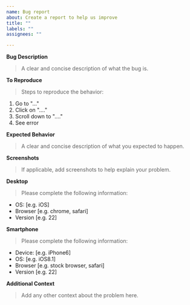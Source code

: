 ```yaml
---
name: Bug report
about: Create a report to help us improve
title: ""
labels: ""
assignees: ""

---
```


**Bug Description**
> A clear and concise description of what the bug is.

**To Reproduce**
> Steps to reproduce the behavior:
1. Go to "..."
2. Click on "...."
3. Scroll down to "...."
4. See error

**Expected Behavior**
> A clear and concise description of what you expected to happen.

**Screenshots**
> If applicable, add screenshots to help explain your problem.

**Desktop**
> Please complete the following information:
 - OS: [e.g. iOS]
 - Browser [e.g. chrome, safari]
 - Version [e.g. 22]

**Smartphone**
> Please complete the following information:
 - Device: [e.g. iPhone6]
 - OS: [e.g. iOS8.1]
 - Browser [e.g. stock browser, safari]
 - Version [e.g. 22]

**Additional Context**
> Add any other context about the problem here.
